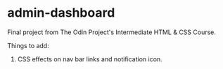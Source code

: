 # admin-dashboard
Final project from The Odin Project's Intermediate HTML &amp; CSS Course.

Things to add:

1. CSS effects on nav bar links and notification icon.
